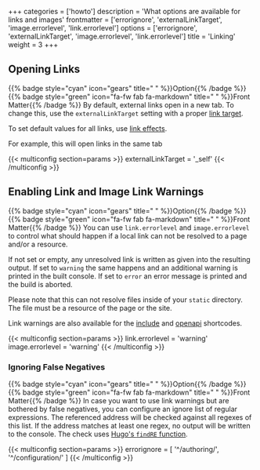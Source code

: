+++
categories = ['howto']
description = 'What options are available for links and images'
frontmatter = ['errorignore', 'externalLinkTarget', 'image.errorlevel', 'link.errorlevel']
options = ['errorignore', 'externalLinkTarget', 'image.errorlevel', 'link.errorlevel']
title = 'Linking'
weight = 3
+++

## Opening Links

{{% badge style="cyan" icon="gears" title=" " %}}Option{{% /badge %}} {{% badge style="green" icon="fa-fw fab fa-markdown" title=" " %}}Front Matter{{% /badge %}} By default, external links open in a new tab. To change this, use the `externalLinkTarget` setting with a proper [link target](https://developer.mozilla.org/en-US/docs/Web/HTML/Element/a#target).

To set default values for all links, use [link effects](authoring/linking/linkeffects).

For example, this will open links in the same tab

{{< multiconfig section=params >}}
externalLinkTarget = '_self'
{{< /multiconfig >}}

## Enabling Link and Image Link Warnings

{{% badge style="cyan" icon="gears" title=" " %}}Option{{% /badge %}} {{% badge style="green" icon="fa-fw fab fa-markdown" title=" " %}}Front Matter{{% /badge %}} You can use `link.errorlevel` and `image.errorlevel` to control what should happen if a local link can not be resolved to a page and/or a resource.

If not set or empty, any unresolved link is written as given into the resulting output. If set to `warning` the same happens and an additional warning is printed in the built console. If set to `error` an error message is printed and the build is aborted.

Please note that this can not resolve files inside of your `static` directory. The file must be a resource of the page or the site.

Link warnings are also available for the [include](shortcodes/include#enabling-link-warnings) and [openapi](shortcodes/openapi#enabling-link-warnings) shortcodes.

{{< multiconfig section=params >}}
link.errorlevel = 'warning'
image.errorlevel = 'warning'
{{< /multiconfig >}}

### Ignoring False Negatives

{{% badge style="cyan" icon="gears" title=" " %}}Option{{% /badge %}} {{% badge style="green" icon="fa-fw fab fa-markdown" title=" " %}}Front Matter{{% /badge %}} In case you want to use link warnings but are bothered by false negatives, you can configure an ignore list of regular expressions. The referenced address will be checked against all regexes of this list. If the address matches at least one regex, no output will be written to the console. The check uses [Hugo's `findRE` function](https://gohugo.io/functions/strings/findre/).

{{< multiconfig section=params >}}
errorignore = [ '^/authoring/', '^/configuration/' ]
{{< /multiconfig >}}
